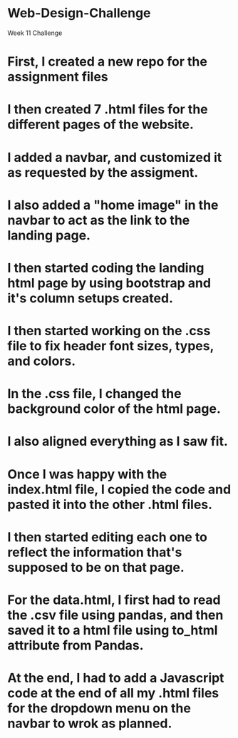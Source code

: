 # Web-Design-Challenge
Week 11 Challenge


# First, I created a new repo for the assignment files
# I then created 7 .html files for the different pages of the website. 
# I added a navbar, and customized it as requested by the assigment.
# I also added a "home image" in the navbar to act as the link to the landing page.
# I then started coding the landing html page by using bootstrap and it's column setups created.

# I then started working on the .css file to fix header font sizes, types, and colors.
# In the .css file, I changed the background color of the html page.
# I also aligned everything as I saw fit.

# Once I was happy with the index.html file, I copied the code and pasted it into the other .html files.
# I then started editing each one to reflect the information that's supposed to be on that page.

# For the data.html, I first had to read the .csv file using pandas, and then saved it to a html file using to_html attribute from Pandas.
# At the end, I had to add a Javascript code at the end of all my .html files for the dropdown menu on the navbar to wrok as planned.
